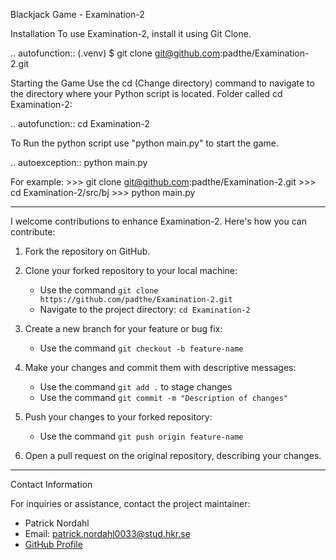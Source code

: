 Blackjack Game - Examination-2

Installation
To use Examination-2, install it using Git Clone.

.. autofunction::
   (.venv) $ git clone git@github.com:padthe/Examination-2.git


Starting the Game
Use the cd (Change directory) command to navigate to the directory where your Python script is located. Folder called cd Examination-2:

.. autofunction:: cd Examination-2

To Run the python script use "python main.py" to start the game.

.. autoexception:: python main.py

For example: >>> git clone git@github.com:padthe/Examination-2.git >>> cd Examination-2/src/bj >>> python main.py

------------------------------------------------------------------------------------------------------------------
I welcome contributions to enhance Examination-2. Here's how you can contribute:

1. Fork the repository on GitHub.
2. Clone your forked repository to your local machine:
   - Use the command `git clone https://github.com/padthe/Examination-2.git`
   - Navigate to the project directory: `cd Examination-2`

3. Create a new branch for your feature or bug fix:
   - Use the command `git checkout -b feature-name`

4. Make your changes and commit them with descriptive messages:
   - Use the command `git add .` to stage changes
   - Use the command `git commit -m "Description of changes"`

5. Push your changes to your forked repository:
   - Use the command `git push origin feature-name`

6. Open a pull request on the original repository, describing your changes.

------------------------------------------------------------------------------

Contact Information

For inquiries or assistance, contact the project maintainer:

- Patrick Nordahl
- Email: patrick.nordahl0033@stud.hkr.se
- [GitHub Profile](https://github.com/padthe)



